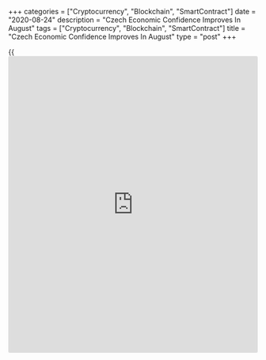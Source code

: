 +++
categories = ["Cryptocurrency", "Blockchain", "SmartContract"]
date = "2020-08-24"
description = "Czech Economic Confidence Improves In August"
tags = ["Cryptocurrency", "Blockchain", "SmartContract"]
title = "Czech Economic Confidence Improves In August"
type = "post"
+++

{{<iframe id="large-banner" src="https://www.bounty.group/#slide=27.0" width="100%" height="600" scrolling="no" style="border: 0px solid rgb(216, 221, 230); border-radius: 3px;">}}

The Czech Republic's economic confidence continued to improve in August,
survey results from the Czech Statistical Office showed on Monday.

The economic sentiment index rose to 87.0 in August from 86.7 in July.

The latest reading was the highest since March, when it was 94.4.

The [business][1] confidence index increased to 85.5 in August from 84.7
in the previous month.

The industrial sentiment index rose to 91.5 in August from 89.8 in the
preceding month.

The measure of confidence in construction grew to 106.7 from 103.0 in
the prior month, while that for trade rose to 96.4 from 89.5.

The consumer confidence fell to 94.4 in August from 96.0 a month ago.

For comments and feedback [contact](https://www.playgroundfx.com/contact/): editorial@rtt[news](https://www.letsplayfx.com/blog/forex-news-website/).com

[Economic News][2]

 **What parts of the world are seeing the best (and worst) economic
performances lately? Click[here][3] to check out our [Econ Scorecard][3]
and find out! See up-to-the-moment [ranking](https://www.playgroundfx.com/blog/crypto-exchange-ranking/)s for the best and worst
performers in [GDP][4], [unemployment rate][5], [inflation][6] and much
more.**

   1. www.rtt[news](https://www.letsplayfx.com/blog/forex-news-website/).com/Content/Business.aspx
   2. www.rtt[news](https://www.letsplayfx.com/blog/forex-news-website/).com/Content/EconomicNews.aspx
   3. www.rtt[news](https://www.letsplayfx.com/blog/forex-news-website/).com/economic-scorecard/world-rank/retail-sales/highest-performance.aspx
   4. www.rtt[news](https://www.letsplayfx.com/blog/forex-news-website/).com/economic-scorecard/world-rank/GDP/highest-performance.aspx
   5. www.rtt[news](https://www.letsplayfx.com/blog/forex-news-website/).com/economic-scorecard/world-rank/unemployment-rate/lowest-performance.aspx
   6. www.rtt[news](https://www.letsplayfx.com/blog/forex-news-website/).com/economic-scorecard/world-rank/CPI/highest-performance.aspx